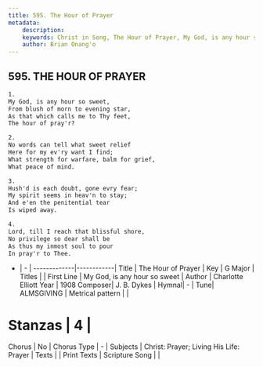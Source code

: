 ```yaml
---
title: 595. The Hour of Prayer
metadata:
    description: 
    keywords: Christ in Song, The Hour of Prayer, My God, is any hour so sweet, 
    author: Brian Onang'o
---
```



## 595. THE HOUR OF PRAYER

```txt
1.
My God, is any hour so sweet,
From blush of morn to evening star,
As that which calls me to Thy feet,
The hour of pray'r?

2.
No words can tell what sweet relief
Here for my ev'ry want I find;
What strength for warfare, balm for grief,
What peace of mind.

3.
Hush'd is each doubt, gone evry fear;
My spirit seems in heav'n to stay;
And e'en the penitential tear
Is wiped away.

4.
Lord, till I reach that blissful shore,
No privilege so dear shall be
As thus my inmost soul to pour
In pray'r to Thee.
```

- |   -  |
-------------|------------|
Title | The Hour of Prayer |
Key | G Major |
Titles |  |
First Line | My God, is any hour so sweet |
Author | Charlotte Elliott
Year | 1908
Composer| J. B. Dykes |
Hymnal|  - |
Tune| ALMSGIVING |
Metrical pattern | |
# Stanzas | 4 |
Chorus | No |
Chorus Type | - |
Subjects | Christ: Prayer; Living His Life: Prayer |
Texts |  |
Print Texts | 
Scripture Song |  |
  
